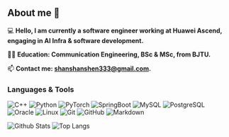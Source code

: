 ## About me 👋

💻 **Hello, I am currently a software engineer working at Huawei Ascend, engaging in AI Infra & software development.**

👨‍🎓 **Education: Communication Engineering, BSc & MSc, from BJTU.**

📫 **Contact me: [shanshanshen333@gmail.com](shanshanshen333@gmail.com).**

### Languages & Tools

![C++](https://img.shields.io/badge/-C++-333333?style=flat-square&logo=cplusplus)
![Python](https://img.shields.io/badge/-Python-333333?style=flat-square&logo=Python)
![PyTorch](https://img.shields.io/badge/-PyTorch-333333?style=flat-square&logo=PyTorch)
![SpringBoot](https://img.shields.io/badge/-SpringBoot-333333?style=flat-square&logo=springboot)
![MySQL](https://img.shields.io/badge/-MySQL-333333?style=flat-square&logo=mysql)
![PostgreSQL](https://img.shields.io/badge/-PostgreSQL-333333?style=flat-square&logo=postgresql)
![Oracle](https://img.shields.io/badge/-Oracle-333333?style=flat-square&logo=oracle)
![Linux](https://img.shields.io/badge/-Linux-333333?style=flat&logo=Linux&logoColor=FCC624)
![Git](https://img.shields.io/badge/-Git-333333?style=flat-square&logo=git)
![GitHub](https://img.shields.io/badge/-GitHub-333333?style=flat-square&logo=github)
![Markdown](https://img.shields.io/badge/-Markdown-333333?style=flat&logo=markdown)

![Github Stats](https://github-readme-stats.vercel.app/api?username=shen-shanshan&count_private=true&show_icons=true&include_all_commits=true)
![Top Langs](https://github-readme-stats.vercel.app/api/top-langs/?username=shen-shanshan&hide=TeX&layout=compact)
